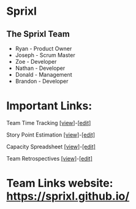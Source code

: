 # Sprixl

## The Sprixl Team
- Ryan - Product Owner
- Joseph - Scrum Master
- Zoe - Developer
- Nathan - Developer
- Donald - Management
- Brandon - Developer

# Important Links:
Team Time Tracking [[view]](https://docs.google.com/spreadsheets/d/e/2PACX-1vS_gGX_fB0K4U745nIGB2HtRpGucDSoBAHm013dvmmEG5h4zYvf4kugWGwOp9yfUOXdIDrwbiN11PAJ/pubhtml)-[[edit]](https://docs.google.com/spreadsheets/d/1FHx4JKvgtIygNhTpgpceAdkeiKxWjct0M_zxZWxaoNI/edit#gid=1696030646)

Story Point Estimation [[view]](https://docs.google.com/spreadsheets/d/e/2PACX-1vQ0u3n7T_wxrviFlMknI0G_g24OJeE7C7ED_sn5cUJiDcGMi0pNaXSTZlZvRpNCaWPm5J0WdPbienve/pubhtml)-[[edit]](https://docs.google.com/spreadsheets/d/1F93TukJ_vTpuWtPvM7YNOv-xsDMThdQ8VVDbf-RIICw/edit#gid=0)

Capacity Spreadsheet [[view]](https://docs.google.com/spreadsheets/d/e/2PACX-1vT4hkoE5D-WcFM3m15Zk_jXdqQQ7TS8qFY41--ak70qa0fjB8va5S0yQynZdjMZRkqB0qFSOKFf4v9P/pubhtml)-[[edit]](https://docs.google.com/spreadsheets/d/1QfjsVA5uv3068wnTQ8BokySmJD4NnUNF01pF4k7rgts/edit#gid=0)

Team Retrospectives [[view]](https://docs.google.com/document/d/e/2PACX-1vQjbrmFkqaB7-9SCTF9YlOg6NCRxevehu_wfhe7YHCWFtSr6iuTXvXKKoNHCVczZYsTkHu9x8CapmWw/pub)-[[edit]](https://docs.google.com/document/d/1VlrZHaYDKc51OsY5n2GjAZ-5aq55oZv2LIaeHA0o_xY/edit)



# Team Links website: https://sprixl.github.io/
